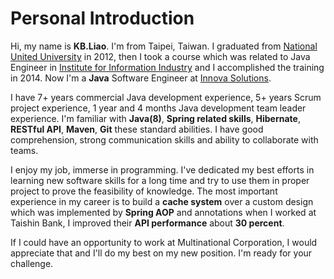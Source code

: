 # Personal Introduction
Hi, my name is **KB.Liao**. I'm from Taipei, Taiwan. I graduated from [National United University](https://goo.gl/ywA2cZ) in 2012, then I took a course which was related to Java Engineer in [Institute for Information Industry](https://web.iii.org.tw) and I accomplished the training in 2014. Now I'm a **Java** Software Engineer at [Innova Solutions](https://www.innovasolutions.com).

I have 7+ years commercial Java development experience, 5+ years Scrum project experience, 1 year and 4 months Java development team leader experience. I'm familiar with **Java(8)**, **Spring related skills**, **Hibernate**, **RESTful API**, **Maven**, **Git** these standard abilities. I have good comprehension, strong communication skills and ability to collaborate with teams.

I enjoy my job, immerse in programming. I've dedicated my best efforts in learning new software skills for a long time and try to use them in proper project to prove the feasibility of knowledge. The most important experience in my career is to build a **cache system** over a custom design which was implemented by **Spring AOP** and annotations when I worked at Taishin Bank, I improved their **API performance** about **30 percent**.

If I could have an opportunity to work at Multinational Corporation, I would appreciate that and I'll do my best on my new position. I'm ready for your challenge.
